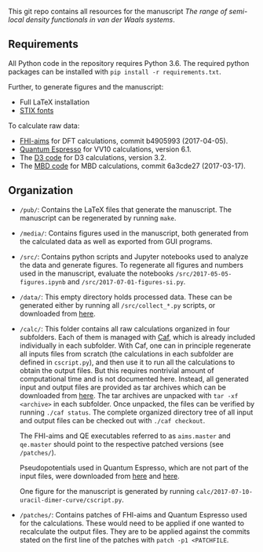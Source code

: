This git repo contains all resources for the manuscript *The range of semi-local density functionals in van der Waals systems*.

## Requirements

All Python code in the repository requires Python 3.6. The required python packages can be installed with `pip install -r requirements.txt`.

Further, to generate figures and the manuscript:

-   Full LaTeX installation
-   [STIX fonts](http://www.stixfonts.org)

To calculate raw data:

-   [FHI-aims](https://aimsclub.fhi-berlin.mpg.de) for DFT calculations, commit b4905993 (2017-04-05).
-   [Quantum Espresso](http://www.quantum-espresso.org) for VV10 calculations, version 6.1.
-   The [D3 code](http://www.thch.uni-bonn.de/tc/index.php?section=downloads&subsection=getd3) for D3 calculations, version 3.2.
-   The [MBD code](https://github.com/azag0/mbd) for MBD calculations, commit 6a3cde27 (2017-03-17).

## Organization

-   `/pub/`: Contains the LaTeX files that generate the manuscript. The manuscript can be regenerated by running `make`.

- `/media/`: Contains figures used in the manuscript, both generated from the calculated data as well as exported from GUI programs.

- `/src/`: Contains python scripts and Jupyter notebooks used to analyze the data and generate figures. To regenerate all figures and numbers used in the manuscript, evaluate the notebooks `/src/2017-05-05-figures.ipynb` and `/src/2017-07-01-figures-si.py`.

- `/data/`: This empty directory holds processed data. These can be generated either by running all `/src/collect_*.py` scripts, or downloaded from [here](https://figshare.com/account/articles/5117167).

- `/calc/`: This folder contains all raw calculations organized in four subfolders. Each of them is managed with [Caf](https://github.com/azag0/caf), which is already included individually in each subfolder. With Caf, one can in principle regenerate all inputs files from scratch (the calculations in each subfolder are defined in `cscript.py`), and then use it to run all the calculations to obtain the output files. But this requires nontrivial amount of computational time and is not documented here. Instead, all generated input and output files are provided as tar archives which can be downloaded from [here](https://figshare.com/articles/2017-01-23-all-vdw-sets-3_tar_gz/5117191). The tar archives are unpacked with `tar -xf <archive>` in each subfolder. Once unpacked, the files can be verified by running `./caf status`. The complete organized directory tree of all input and output files can be checked out with `./caf checkout`.

    The FHI-aims and QE executables referred to as `aims.master` and `qe.master` should point to the respective patched versions (see `/patches/`).

    Pseudopotentials used in Quantum Espresso, which are not part of the input files, were downloaded from [here](http://www.quantum-espresso.org/pseudopotentials/) and [here](http://www.quantum-simulation.org/potentials/sg15_oncv/).

    One figure for the manuscript is generated by running `calc/2017-07-10-uracil-dimer-curve/cscript.py`.

- `/patches/`: Contains patches of FHI-aims and Quantum Espresso used for the calculations. These would need to be applied if one wanted to recalculate the output files. They are to be applied against the commits stated on the first line of the patches with `patch -p1 <PATCHFILE`.
